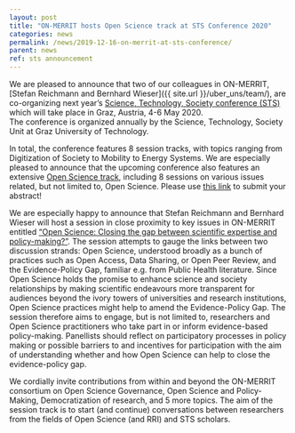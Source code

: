 ```yaml
---
layout: post
title: "ON-MERRIT hosts Open Science track at STS Conference 2020"
categories: news
permalink: /news/2019-12-16-on-merrit-at-sts-conference/
parent: news
ref: sts announcement
---
```

We are pleased to announce that two of our colleagues in ON-MERRIT, [Stefan Reichmann and Bernhard Wieser]({{ site.url }}/uber_uns/team/), are co-organizing next year’s [Science, Technology, Society conference (STS)](https://www.tugraz.at/arbeitsgruppen/sts/sts-conference-graz/) which will take place in Graz, Austria, 4-6 May 2020.    
The conference is organized annually by the Science, Technology, Society Unit at Graz University of Technology.   

In total, the conference features 8 session tracks, with topics ranging from Digitization of Society to Mobility to Energy Systems. We are especially pleased to announce that the upcoming conference also features an extensive [Open Science track](https://sts-conference.isds.tugraz.at/event/10/page/157-overview-session-tracks), including 8 sessions on various issues related, but not limited to, Open Science. Please use [this link](https://sts-conference.isds.tugraz.at/event/10/page/157-overview-session-tracks) to submit your abstract!   

We are especially happy to announce that Stefan Reichmann and Bernhard Wieser will host a session in close proximity to key issues in ON-MERRIT entitled [“Open Science: Closing the gap between scientific expertise and policy-making?”](https://sts-conference.isds.tugraz.at/event/10/page/163-a-open-science-rethinking-the-science-and-society-relationship). The session attempts to gauge the links between two discussion strands: Open Science, understood broadly as a bunch of practices such as Open Access, Data Sharing, or Open Peer Review, and the Evidence-Policy Gap, familiar e.g. from Public Health literature. Since Open Science holds the promise to enhance science and society relationships by making scientific endeavours more transparent for audiences beyond the ivory towers of universities and research institutions, Open Science practices might help to amend the Evidence-Policy Gap. The session therefore aims to engage, but is not limited to, researchers and Open Science practitioners who take part in or inform evidence-based policy-making. Panellists should reflect on participatory processes in policy making or possible barriers to and incentives for participation with the aim of understanding whether and how Open Science can help to close the evidence-policy gap.      

We cordially invite contributions from within and beyond the ON-MERRIT consortium on Open Science Governance, Open Science and Policy-Making, Democratization of research, and 5 more topics. The aim of the session track is to start (and continue) conversations between researchers from the fields of Open Science (and RRI) and STS scholars.   


